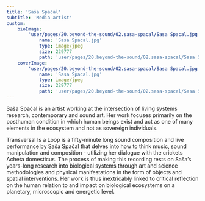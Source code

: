 ```yaml
---
title: 'Saša Spačal'
subtitle: 'Media artist'
custom:
    bioImage:
        'user/pages/20.beyond-the-sound/02.sasa-spacal/Sasa Spacal.jpg':
            name: 'Sasa Spacal.jpg'
            type: image/jpeg
            size: 229777
            path: 'user/pages/20.beyond-the-sound/02.sasa-spacal/Sasa Spacal.jpg'
    coverImage:
        'user/pages/20.beyond-the-sound/02.sasa-spacal/Sasa Spacal.jpg':
            name: 'Sasa Spacal.jpg'
            type: image/jpeg
            size: 229777
            path: 'user/pages/20.beyond-the-sound/02.sasa-spacal/Sasa Spacal.jpg'
---
```


Saša Spačal is an artist working at the intersection of living systems research, contemporary and sound art. Her work focuses primarily on the posthuman condition in which human beings exist and act as one of many elements in the ecosystem and not as sovereign individuals.

Transversal Is a Loop is a fifty-minute long sound composition and live performance by Saša Spačal that delves into how to think music, sound manipulation and composition - utilizing her dialogue with the crickets Acheta domesticus. The process of making this recording rests on Saša’s years-long research into biological systems through art and science methodologies and physical manifestations in the form of objects and spatial interventions. Her work is thus inextricably linked to critical reflection on the human relation to and impact on biological ecosystems on a planetary, microscopic and energetic level. 
